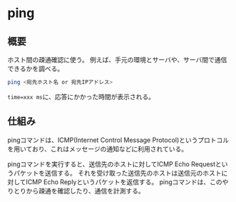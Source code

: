 # ping

## 概要

ホスト間の疎通確認に使う。
例えば、手元の環境とサーバや、サーバ間で通信できるかを調べる。

```sh
ping <宛先ホスト名 or 宛先IPアドレス>
```

`time=xxx ms`に、応答にかかった時間が表示される。

## 仕組み

pingコマンドは、ICMP(Internet Control Message Protocol)というプロトコルを用いており、これはメッセージの通知などに利用されている。

pingコマンドを実行すると、送信先のホストに対してICMP Echo Requestというパケットを送信する。
それを受け取った送信先のホストは送信元のホストに対してICMP Echo Replyというパケットを返信する。
pingコマンドは、このやりとりから疎通を確認したり、通信を計測する。
